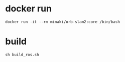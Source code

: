 # docker run
```
docker run -it --rm minaki/orb-slam2:core /bin/bash
```
# build
```
sh build_ros.sh
```

